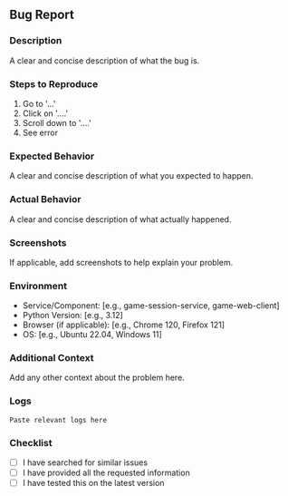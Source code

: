 ## Bug Report

### Description
A clear and concise description of what the bug is.

### Steps to Reproduce
1. Go to '...'
2. Click on '....'
3. Scroll down to '....'
4. See error

### Expected Behavior
A clear and concise description of what you expected to happen.

### Actual Behavior
A clear and concise description of what actually happened.

### Screenshots
If applicable, add screenshots to help explain your problem.

### Environment
- Service/Component: [e.g., game-session-service, game-web-client]
- Python Version: [e.g., 3.12]
- Browser (if applicable): [e.g., Chrome 120, Firefox 121]
- OS: [e.g., Ubuntu 22.04, Windows 11]

### Additional Context
Add any other context about the problem here.

### Logs
```
Paste relevant logs here
```

### Checklist
- [ ] I have searched for similar issues
- [ ] I have provided all the requested information
- [ ] I have tested this on the latest version
